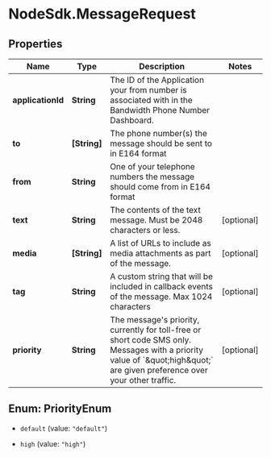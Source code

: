 # NodeSdk.MessageRequest

## Properties

Name | Type | Description | Notes
------------ | ------------- | ------------- | -------------
**applicationId** | **String** | The ID of the Application your from number is associated with in the Bandwidth Phone Number Dashboard. | 
**to** | **[String]** | The phone number(s) the message should be sent to in E164 format | 
**from** | **String** | One of your telephone numbers the message should come from in E164 format | 
**text** | **String** | The contents of the text message. Must be 2048 characters or less. | [optional] 
**media** | **[String]** | A list of URLs to include as media attachments as part of the message. | [optional] 
**tag** | **String** | A custom string that will be included in callback events of the message. Max 1024 characters | [optional] 
**priority** | **String** | The message&#39;s priority, currently for toll-free or short code SMS only. Messages with a priority value of &#x60;\&quot;high\&quot;&#x60; are given preference over your other traffic. | [optional] 



## Enum: PriorityEnum


* `default` (value: `"default"`)

* `high` (value: `"high"`)




